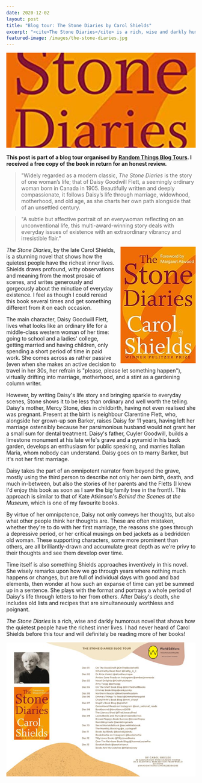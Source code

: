 ```yaml
---
date: 2020-12-02
layout: post
title: "Blog tour: The Stone Diaries by Carol Shields"
excerpt: "<cite>The Stone Diaries</cite> is a rich, wise and darkly humorous novel that shows how the quietest people have the richest inner lives."
featured-image: /images/the-stone-diaries.jpg
---
```


![The Stone Diaries](/images/the-stone-diaries.jpg)

**This post is part of a blog tour organised by [Random Things Blog Tours](http://randomthingsthroughmyletterbox.blogspot.com/p/services-to-publishers-authors-blog.html). I received a free copy of the book in return for an honest review.**

> "Widely regarded as a modern classic, <cite>The Stone Diaries</cite> is the story of one woman’s life; that of Daisy Goodwill Flett, a seemingly ordinary woman born in Canada in 1905. Beautifully written and deeply compassionate, it follows Daisy’s life through marriage, widowhood, motherhood, and old age, as she charts her own path alongside that of an unsettled century.

> "A subtle but affective portrait of an everywoman reflecting on an unconventional life, this multi-award-winning story deals with everyday issues of existence with an extraordinary vibrancy and irresistible flair."

<img src="/images/the-stone-diaries-200.jpg" alt="The Stone Diaries" style="float: right; margin-bottom: 10px; margin-left: 10px;">

<cite>The Stone Diaries</cite>, by the late Carol Shields, is a stunning novel that shows how the quietest people have the richest inner lives. Shields draws profound, witty observations and meaning from the most prosaic of scenes, and writes generously and gorgeously about the minutiae of everyday existence. I feel as though I could reread this book several times and get something different from it on each occasion.

The main character, Daisy Goodwill Flett, lives what looks like an ordinary life for a middle-class western woman of her time: going to school and a ladies' college, getting married and having children, only spending a short period of time in paid work. She comes across as rather passive (even when she makes an active decision to travel in her 30s, her refrain is "please, please let something happen"), virtually drifting into marriage, motherhood, and a stint as a gardening column writer.

However, by writing Daisy's life story and bringing sparkle to everyday scenes, Stone shows it to be less than ordinary and well worth the telling. Daisy's mother, Mercy Stone, dies in childbirth, having not even realised she was pregnant. Present at the birth is neighbour Clarentine Flett, who, alongside her grown-up son Barker, raises Daisy for 11 years, having left her marriage ostensibly because her parsimonious husband would not grant her a small sum for dental treatment. Daisy's father, Cuyler Goodwill, builds a limestone monument at his late wife's grave and a pyramid in his back garden, develops an enthusiasm for public speaking, and marries Italian Maria, whom nobody can understand. Daisy goes on to marry Barker, but it's not her first marriage.

Daisy takes the part of an omnipotent narrator from beyond the grave, mostly using the third person to describe not only her own birth, death, and much in-between, but also the stories of her parents and the Fletts (I knew I'd enjoy this book as soon as I saw the big family tree in the front!). This approach is similar to that of Kate Atkinson's <cite>Behind the Scenes at the Museum</cite>, which is one of my favourite books.

By virtue of her omnipotence, Daisy not only conveys her thoughts, but also what other people think her thoughts are. These are often mistaken, whether they're to do with her first marriage, the reasons she goes through a depressive period, or her critical musings on bed jackets as a bedridden old woman. These supporting characters, some more prominent than others, are all brilliantly-drawn and accumulate great depth as we're privy to their thoughts and see them develop over time.

Time itself is also something Shields approaches inventively in this novel. She wisely remarks upon how we go through years where nothing much happens or changes, but are full of individual days with good and bad elements, then wonder at how such an expanse of time can yet be summed up in a sentence. She plays with the format and portrays a whole period of Daisy's life through letters to her from others. After Daisy's death, she includes old lists and recipes that are simultaneously worthless and poignant.

<cite>The Stone Diaries</cite> is a rich, wise and darkly humorous novel that shows how the quietest people have the richest inner lives. I had never heard of Carol Shields before this tour and will definitely be reading more of her books!

![The Stone Diaries blog tour banner](/images/the-stone-diaries-banner.jpg)

